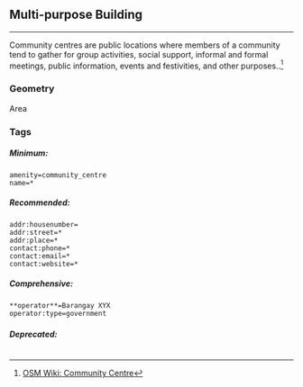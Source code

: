 ## Multi-purpose Building

---

Community centres are public locations where members of a community tend to gather for group activities, social support, informal and formal meetings, public information, events and festivities, and other purposes..[^1]

### **Geometry**

Area

### Tags

##### Minimum:

```
amenity=community_centre
name=*
```

##### Recommended:

```
addr:housenumber=
addr:street=*
addr:place=*
contact:phone=*
contact:email=*
contact:website=*
```

##### Comprehensive:

```markdown
**operator**=Barangay XYX
operator:type=government
```

##### Deprecated:

```

```

[^1]: [OSM Wiki: Community Centre](https://wiki.openstreetmap.org/wiki/Tag:amenity%3Dcommunity_centre)

